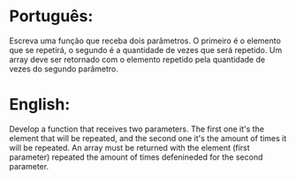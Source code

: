 # Português:

Escreva uma função que receba dois parâmetros. O primeiro é o elemento que se repetirá, o segundo é a quantidade de vezes que será repetido. Um array deve ser retornado
com o elemento repetido pela quantidade de vezes do segundo parâmetro.

# English:

Develop a function that receives two parameters. The first one it's the element that will be repeated, and the second one it's the amount of times it will be repeated. An
array must be returned with the element (first parameter) repeated the amount of times defenineded for the second parameter.
